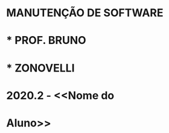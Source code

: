 # MANUTENÇÃO DE SOFTWARE  
#    * PROF. BRUNO 
  #     * ZONOVELLI
  # 2020.2 - <<Nome do  
  # Aluno>>

